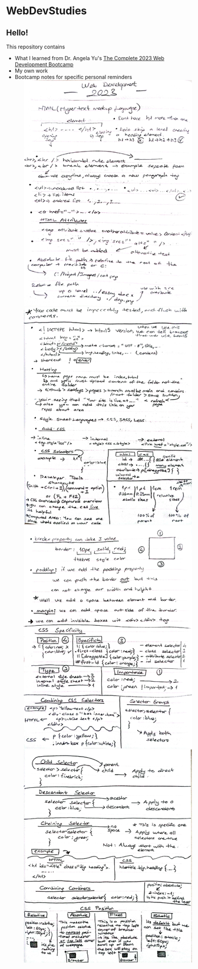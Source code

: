 # WebDevStudies
<h2>Hello!</h2>
<div>
    <p>This repository contains</p>
    <ul>
        <li>What I learned from Dr. Angela Yu's <a href="https://www.udemy.com/course/the-complete-web-development-bootcamp">The Complete 2023 Web Development Bootcamp</a></li>
        <li>My own work</li>
        <li>Bootcamp notes for specific personal reminders
            <ol >
                <img src="./img/WebDev2023-1.jpg" alt="WebDev2023-1" style="height: 250;width: 180;">
                <img src="./img/WebDev2023-2.jpg" alt="WebDev2023-2" style="height: 250;width: 180;">
                <img src="./img/WebDev2023-3.jpg" alt="WebDev2023-3" style="height: 250;width: 180;">
                <img src="./img/WebDev2023-4.jpg" alt="WebDev2023-4" style="height: 250;width: 180;">
            </ol>
        </li>
    </ul>
</div>

